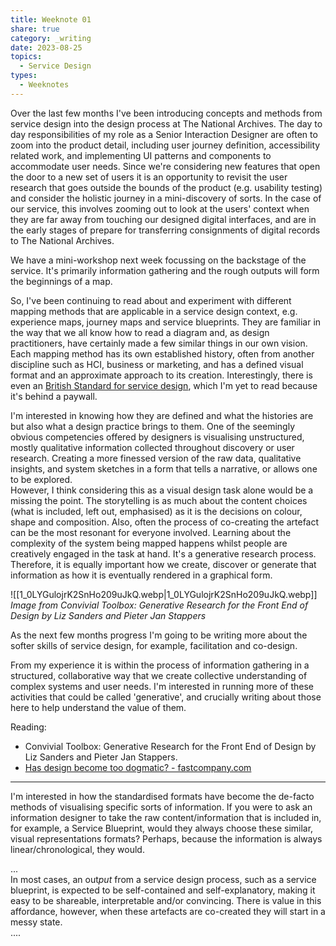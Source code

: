 ```yaml
---
title: Weeknote 01
share: true
category: _writing
date: 2023-08-25
topics:
  - Service Design
types:
  - Weeknotes
---
```



Over the last few months I've been introducing concepts and methods from service design into the design process at The National Archives. The day to day responsibilities of my role as a Senior Interaction Designer are often to zoom into the product detail, including user journey definition, accessibility related work, and implementing UI patterns and components to accommodate user needs. Since we're considering new features that open the door to a new set of users it is an opportunity to revisit the user research that goes outside the bounds of the product (e.g. usability testing) and consider the holistic journey in a mini-discovery of sorts. In the case of our service, this involves zooming out to look at the users' context when they are far away from touching our designed digital interfaces, and are in the early stages of  prepare for transferring consignments of digital records to The National Archives. 

We have a mini-workshop next week focussing on the backstage of the service. It's primarily information gathering and the rough outputs will form the beginnings of a map.   

So, I've been continuing to read about and experiment with different mapping methods that are applicable in a service design context, e.g. experience maps, journey maps and service blueprints. They are familiar in the way that we all know how to read a diagram and, as design practitioners, have certainly made a few similar things in our own vision. Each mapping method has its own established history, often from another discipline such as HCI, business or marketing, and has a defined visual format and an approximate approach to its creation. Interestingly, there is even an [British Standard for service design](https://www.en-standard.eu/bs-7000-3-1994-design-management-systems-guide-to-managing-service-design/), which I'm yet to read because it's behind a paywall.  

I'm interested in knowing how they are defined and what the histories are but also what a design practice brings to them. One of the seemingly obvious competencies offered by designers is visualising unstructured, mostly qualitative information collected throughout discovery or user research. Creating a more finessed version of the raw data, qualitative insights, and system sketches in a form that tells a narrative, or allows one to be explored.     
However, I think considering this as a visual design task alone would be a missing the point. The storytelling is as much about the content choices (what is included, left out, emphasised) as it is the decisions on colour, shape and composition. Also, often the process of co-creating the artefact can be the most resonant for everyone involved. Learning about the complexity of the system being mapped happens whilst people are creatively engaged in the task at hand. It's a generative research process. Therefore, it is equally important how we create, discover or generate that information as how it is eventually rendered in a graphical form. 

![[1_0LYGulojrK2SnHo209uJkQ.webp|1_0LYGulojrK2SnHo209uJkQ.webp]]
*Image from Convivial Toolbox: Generative Research for the Front End of Design by Liz Sanders and Pieter Jan Stappers*

As the next few months progress I'm going to be writing more about the softer skills of service design, for example, facilitation and co-design. 

From my experience it is within the process of information gathering in a structured, collaborative way that we create collective understanding of complex systems and user needs. I'm interested in running more of these activities that could be called 'generative', and crucially writing about those here to help understand the value of them. 

Reading:
 - Convivial Toolbox: Generative Research for the Front End of Design by Liz Sanders and Pieter Jan Stappers. 
 - [Has design become too dogmatic? - fastcompany.com](https://www.fastcompany.com/90854287/has-design-become-too-dogmatic)


----



I'm interested in how the standardised formats have become the de-facto methods of visualising specific sorts of information. If you were to ask an information designer to take the raw content/information that is included in, for example, a Service Blueprint, would they always choose these similar, visual representations formats? Perhaps, because the information is always linear/chronological, they would. 


...  
In most cases, an out*put* from a service design process, such as a service blueprint, is expected to be self-contained and self-explanatory, making it easy to be shareable, interpretable and/or convincing. There is value in this affordance, however, when these artefacts are co-created they will start in a messy state.  
....


